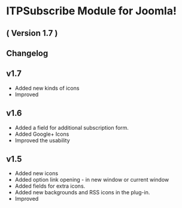 ITPSubscribe Module for Joomla! 
==========================
( Version 1.7 )
--------------------------


Changelog
---------

v1.7
-----
* Added new kinds of icons
* Improved

v1.6
-----
* Added a field for additional subscription form.
* Added Google+ Icons
* Improved the usability

v1.5
-----
* Added new icons
* Added option link opening - in new window or current window
* Added fields for extra icons.
* Added new backgrounds and RSS icons in the plug-in.
* Improved